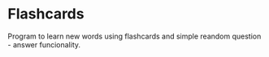 # Flashcards
Program to learn new words using flashcards and simple reandom question - answer funcionality.
